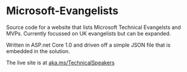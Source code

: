 # Microsoft-Evangelists
Source code for a website that lists Microsoft Technical Evangelsts and MVPs. Currently focussed on UK evangelists but can be expanded.

Written in ASP.net Core 1.0 and driven off a simple JSON file that is embedded in the solution.

The live site is at [aka.ms/TechnicalSpeakers](http://aka.ms/TechnicalSpeakers)
